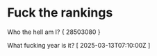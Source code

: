 # Fuck the rankings

Who the hell am I?
{ 28503080 }

What fucking year is it?
[ 2025-03-13T07:10:00Z ]
